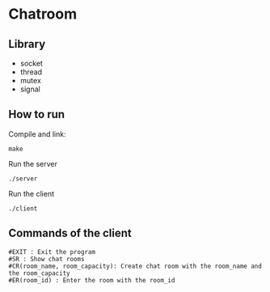 # Chatroom 

## Library
- socket
- thread
- mutex
- signal

## How to run
Compile and link:
```
make
```

Run the server
```
./server
```

Run the client
```
./client
```

## Commands of the client

```
#EXIT : Exit the program
#SR : Show chat rooms
#CR(room_name, room_capacity): Create chat room with the room_name and the room_capacity
#ER(room_id) : Enter the room with the room_id
```